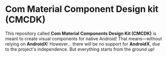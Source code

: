 # Com Material Component Design kit (CMCDK)
This repository called **Com Material Components Design Kit (CMCDK)** is meant to create visual components for native Android! That means—without relying on **AndroidX**! However... there will be no support for **AndroidX**, due to the project's independence. But everything starts from the ground up!
